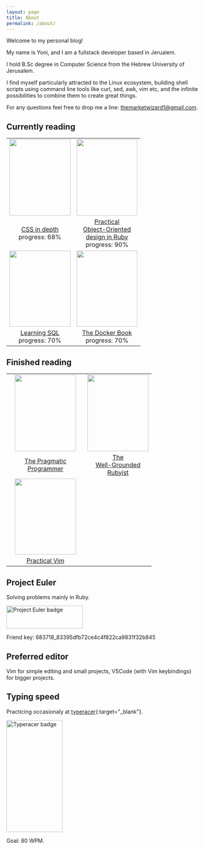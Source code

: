 ```yaml
---
layout: page
title: About
permalink: /about/
---
```

Welcome to my personal blog!

My name is Yoni, and I am a fullstack developer based in Jerualem.

I hold B.Sc degree in Computer Science from the Hebrew University of Jerusalem.

I find myself particularly attracted to the Linux ecosystem, building shell scripts using command line tools like curl, sed, awk, vim etc, and the infinite possibilities to combine them to
create great things.

For any questions feel free to drop me a line: themarketwizard1@gmail.com.


## Currently reading

<table style="text-align: center; border-spacing: 20px; max-width: 380px">
<tr>
<!-- images -->
<td>
  <img
    width="159.6"
    height="199.6"
    class="book-cover"
    src="https://images-na.ssl-images-amazon.com/images/I/41fm+F1lc7L._SX397_BO1,204,203,200_.jpg"
  />
</td>
<td>
  <img
    width="159.6"
    height="199.6"
    class="book-cover"
    src="https://images-na.ssl-images-amazon.com/images/I/51vkmxCfmRL._SX381_BO1,204,203,200_.jpg"
  />
</td>
</tr>
<tr>
<!-- book names and progress -->
<td>
  <a
    href="https://www.amazon.com/CSS-Depth-Keith-J-Grant/dp/1617293458"
    target="blank"
    >CSS in depth</a
  >
  <div>progress: 68%</div>
</td>
<td>
  <a
    href="https://www.amazon.com/Practical-Object-Oriented-Design-Ruby-Addison-Wesley/dp/0321721330"
    target="blank"
    >Practical<br>Object-Oriented<br>design in Ruby</a
  >
  <div>progress: 90%</div>
</td>
</tr>
<tr>
<!-- images -->
<td>
  <img
    width="159.6"
    height="199.6"
    class="book-cover"
    src="https://m.media-amazon.com/images/W/WEBP_402378-T1/images/I/41A-KL8Y1vL._SX379_BO1,204,203,200_.jpg"
  />
</td>
<td>
  <img
    width="159.6"
    height="199.6"
    class="book-cover"
    src="https://m.media-amazon.com/images/I/41qk216P0qL.jpg"
  />
</td>
</tr>
<tr>
<!-- book names and progress -->
<td>
  <a
    href="https://www.amazon.com/Learning-SQL-Generate-Manipulate-Retrieve/dp/1492057614"
    target="blank"
    >Learning SQL</a
  >
  <div>progress: 70%</div>
</td>
<td>
  <a
    href="https://www.amazon.com/Docker-Book-Containerization-new-virtualization-ebook/dp/B00LRROTI4"
    target="blank"
    >The Docker Book</a
  >
  <div>progress: 70%</div>
</td>
</tr>
</table>

## Finished reading

<table style="text-align: center; border-spacing:20px; max-width: 380px">
      <tr>
        <td>
          <img
            width="159.6" height="199.6"
            class="book-cover"
            src="https://images-na.ssl-images-amazon.com/images/I/51dxkfagmwL._SX380_BO1,204,203,200_.jpg"
          />
        </td>
        <td>
          <img
            width="159.6" height="199.6"
            class="book-cover"
            src="https://images-na.ssl-images-amazon.com/images/I/415V5GEzUVL._SX397_BO1,204,203,200_.jpg"
          />
      </td>
      </tr>
      <tr>
        <td>
          <a
            href="https://www.amazon.com/Pragmatic-Programmer-journey-mastery-Anniversary/dp/0135957052/ref=sr_1_1?keywords=pragmatic+programmer&qid=1642778471&sprefix=pragmatic+%2Caps%2C195&sr=8-1"
            target="blank"
            >The Pragmatic Programmer</a
          >
        </td>
        <td>
          <a
            href="https://www.amazon.com/Well-Grounded-Rubyist-David-Black/dp/1617295213/ref=sr_1_1?keywords=the+well+grounded+rubyist&qid=1642778315&sprefix=the+well+grou%2Caps%2C312&sr=8-1"
            target="blank"
            >The<br>Well-Grounded<br>Rubyist</a>
        </td>
      </tr>
      <tr>
        <td>
          <img  
            width="159.6" height="199.6"
            class="book-cover"
            src="https://images-na.ssl-images-amazon.com/images/I/41Uki3+V7nL._SX415_BO1,204,203,200_.jpg"
          />
        </td>
      </tr>
      <tr>
        <td>
          <a
            href="https://www.amazon.com/Practical-Vim-Edit-Speed-Thought/dp/1680501275/ref=sr_1_1?crid=1I28TO08V3UKJ&keywords=practical+vim&qid=1642775788&sprefix=practical+vim%2Caps%2C223&sr=8-1"
            target="blank"
            >Practical Vim</a
          >
        </td>
      </tr>
    </table>



## Project Euler

Solving problems mainly in Ruby.

<img src="https://projecteuler.net/profile/YoniA.png" alt="Project Euler badge" width="200" height="60">

Friend key: 683718_83395dfb72ce4c4f822ca9831f32b845

## Preferred editor

Vim for simple editing and small projects, VSCode (with Vim keybindings) for bigger projects.


## Typing speed

Practicing occasionaly at [typeracer](https://play.typeracer.com/){:target="_blank"}. 

<img src="https://data.typeracer.com/misc/badge?user=market_wizard" alt="Typeracer badge" width="146.5" height="293">


Goal: 80 WPM.
